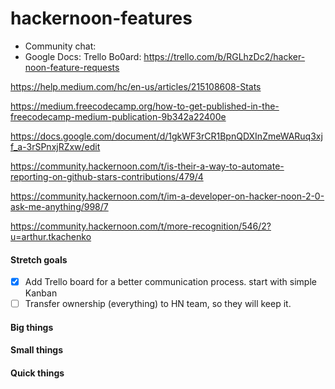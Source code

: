 # hackernoon-features

- Community chat:
[]()
[](https://community.hackernoon.com/t/moving-features-requests-into-a-new-level/711)
- Google Docs:
[]()
Trello Bo0ard: https://trello.com/b/RGLhzDc2/hacker-noon-feature-requests

https://help.medium.com/hc/en-us/articles/215108608-Stats

https://medium.freecodecamp.org/how-to-get-published-in-the-freecodecamp-medium-publication-9b342a22400e

https://docs.google.com/document/d/1gkWF3rCR1BpnQDXInZmeWARuq3xjf_a-3rSPnxjRZxw/edit

https://community.hackernoon.com/t/is-their-a-way-to-automate-reporting-on-github-stars-contributions/479/4

https://community.hackernoon.com/t/im-a-developer-on-hacker-noon-2-0-ask-me-anything/998/7

https://community.hackernoon.com/t/more-recognition/546/2?u=arthur.tkachenko

#### Stretch goals
- [x] Add Trello board for a better communication process. start with simple Kanban
- [ ] Transfer ownership (everything) to HN team, so they will keep it.

#### Big things

#### Small things

#### Quick things
